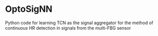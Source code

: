 # OptoSigNN
Python code for learning TCN as the signal aggregator for the method of continuous HR detection in signals from the multi-FBG sensor 
